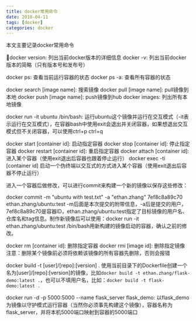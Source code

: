 ```yaml
---
title: docker常用命令
date: 2018-04-11
tags: [docker]
categories: docker
---
```


本文主要记录docker常用命令

<!--more-->

docker version: 列出当前docker版本的详细信息
docker -v:      列出当前docker版本的简略（只有版本号和发布号）

docker ps: 查看当前运行容器的状态
docker ps -a: 查看所有容器的状态

docker search [image name]: 搜索镜像
docker pull [image name]:   pull镜像到本地
docker push [image name]:   push镜像到hub
docker images:              列出所有本地镜像

docker run -it ubuntu /bin/bash: 
运行ubuntu这个镜像并运行在交互模式（-it表示运行在交互模式），在容器bash中使用exit会退出并关闭容器，如果想退出交互模式但不关闭容器，可以使用ctrl+p ctrl+q

docker start [container id]: 启动指定容器
docker stop [container id]: 停止指定容器
docker restart [container id]: 重启指定容器
docker attach [container id]: 进入某个容器（使用exit退出后容器也跟着停止运行）
docker exec -ti [container id] 启动一个伪终端以交互式的方式进入某个容器（使用exit退出后容器不停止运行）

进入一个容器后做修改，可以进行commit来构建一个新的镜像以保存这些修改：

docker commit -m "ubuntu with test.txt" -a "ethan.zhang" 7ef8c8a89c70 ethan.zhang/ubuntu:test
-m后面是本次提交的附带信息，-a后是提交的用户，7ef8c8a89c70是容器ID，ethan.zhang/ubuntu:test指定了目标镜像的用户名、仓库名和tag信息。制作新镜像后可以使用：docker run -it ethan.zhang/ubuntu:test /bin/bash用新构建的镜像启动的容器，确认之前的修改。

docker rm [container id]: 删除指定容器
docker rmi [image id]: 删除指定镜像
注意：删除某个镜像前必须将依赖该镜像的所有容器先删除，否则会报错

docker build -t [user]/[repo]:[version] . 
使用当前目录下的Dockerfile创建一个名为[user]/[repo]:[version]的镜像，比如`docker build -t ethan.zhang/flask-demo:latest .`，也可以不填用户名，比如：`docker build -t flask-demo:latest .`

docker run -d -p 5000:5000 --name flask_server flask_demo: 
以flask_demo为镜像以守护模式运行容器（当然你必须事先构建这个镜像），容器名称为flask_server，并将本机5000端口映射到容器的5000端口